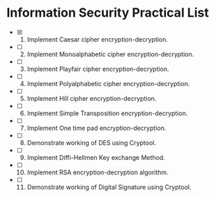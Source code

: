 # Information Security Practical List

- [x] 1. Implement Caesar cipher encryption-decryption.
- [ ] 2. Implement Monoalphabetic cipher encryption-decryption.
- [ ] 3. Implement Playfair cipher encryption-decryption.
- [ ] 4. Implement Polyalphabetic cipher encryption-decryption.
- [ ] 5. Implement Hill cipher encryption-decryption.
- [ ] 6. Implement Simple Transposition encryption-decryption.
- [ ] 7. Implement One time pad encryption-decryption.
- [ ] 8. Demonstrate working of DES using Cryptool.
- [ ] 9. Implement Diffi-Hellmen Key exchange Method.
- [ ] 10. Implement RSA encryption-decryption algorithm.
- [ ] 11. Demonstrate working of Digital Signature using Cryptool.

